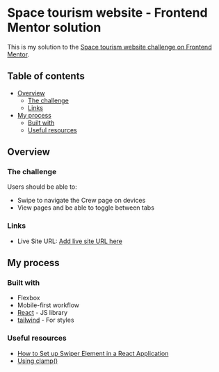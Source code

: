# Space tourism website - Frontend Mentor solution

This is my solution to the [Space tourism website challenge on Frontend Mentor](https://www.frontendmentor.io/challenges/space-tourism-multipage-website-gRWj1URZ3).

## Table of contents

- [Overview](#overview)
  - [The challenge](#the-challenge)
  - [Links](#links)
- [My process](#my-process)
  - [Built with](#built-with)
  - [Useful resources](#useful-resources)

## Overview

### The challenge

Users should be able to:

- Swipe to navigate the Crew page on devices
- View pages and be able to toggle between tabs

### Links

- Live Site URL: [Add live site URL here](https://your-live-site-url.com)

## My process

### Built with

- Flexbox
- Mobile-first workflow
- [React](https://reactjs.org/) - JS library
- [tailwind](https://tailwindcss.com/) - For styles

### Useful resources

- [How to Set up Swiper Element in a React Application](https://www.freecodecamp.org/news/how-to-set-up-swiper-element-in-a-react-application/#paginationandnavigation)
- [Using clamp()](https://developer.mozilla.org/en-US/docs/Web/CSS/clamp)
